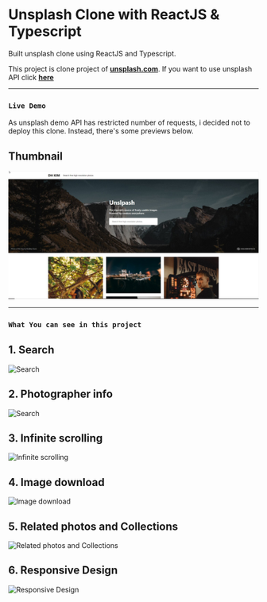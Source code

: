 # Unsplash Clone with ReactJS & Typescript

Built unsplash clone using ReactJS and Typescript.

This project is clone project of [**unsplash.com**](https://unsplash.com/).
If you want to use unsplash API click [**here**](https://unsplash.com/oauth/applications)

---

### **`Live Demo`**

As unsplash demo API has restricted number of requests, i decided not to deploy this clone. Instead, there's some previews below.

## **Thumbnail**

![Main page](./ReadMe/thumbnail.jpg)

---

### **`What You can see in this project`**

## **1. Search**

![Search](./ReadMe/search.gif)

## **2. Photographer info**

![Search](./ReadMe/photographerInfo.gif)

## **3. Infinite scrolling**

![Infinite scrolling](./ReadMe/infinite%20scrolling.gif)

## **4. Image download**

![Image download](./ReadMe/download.gif)

## **5. Related photos and Collections**

![Related photos and Collections](./ReadMe/related.gif)

## **6. Responsive Design**

![Responsive Design](./ReadMe/responsive.gif)
